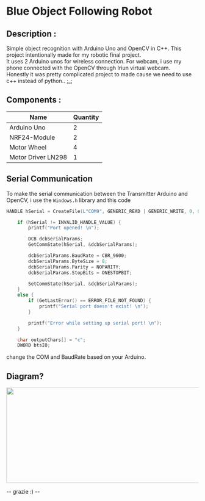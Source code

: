 # Blue Object Following Robot

## Description : 
Simple object recognition with Arduino Uno and OpenCV in C++. This project intentionally made for my robotic final project.   
It uses 2 Arduino unos for wireless connection. For webcam, i use my phone connected with the OpenCV through Iriun virtual webcam.  
Honestly it was pretty complicated project to made cause we need to use c++ instead of python.. ;_;

## Components :
| Name | Quantity |
| ------------- | ------------- |
| Arduino Uno  | 2  |
| NRF24-Module  | 2  |
| Motor Wheel  | 4  |
| Motor Driver LN298  | 1  |  

## Serial Communication
To make the serial communication between the Transmitter Arduino and OpenCV, i use the ```Windows.h``` library and this code  
```c++
HANDLE hSerial = CreateFile(L"COM9", GENERIC_READ | GENERIC_WRITE, 0, 0, OPEN_EXISTING, FILE_ATTRIBUTE_NORMAL, 0); // change the com for the receiver

	if (hSerial != INVALID_HANDLE_VALUE) {
		printf("Port opened! \n");

		DCB dcbSerialParams;
		GetCommState(hSerial, &dcbSerialParams);

		dcbSerialParams.BaudRate = CBR_9600;
		dcbSerialParams.ByteSize = 8;
		dcbSerialParams.Parity = NOPARITY;
		dcbSerialParams.StopBits = ONESTOPBIT;

		SetCommState(hSerial, &dcbSerialParams);
	}
	else {
		if (GetLastError() == ERROR_FILE_NOT_FOUND) {
			printf("Serial port doesn't exist! \n");
		}

		printf("Error while setting up serial port! \n");
	}

	char outputChars[] = "c";
	DWORD btsIO;
```
change the COM and BaudRate based on your Arduino.  

## Diagram?

<img src="https://github.com/zalvexe/Projects/assets/92864261/7d64f57f-6b00-45d1-8570-ec3877f04044" width="700" height="250"/>  

-- grazie :) --
